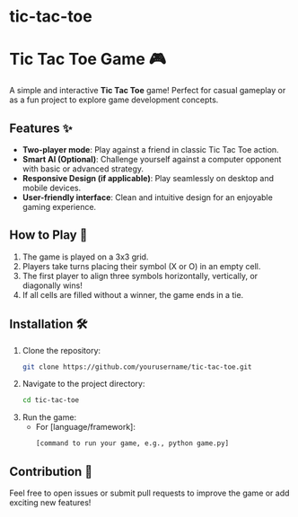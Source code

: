 # tic-tac-toe

# Tic Tac Toe Game 🎮

A simple and interactive **Tic Tac Toe** game! Perfect for casual gameplay or as a fun project to explore game development concepts.

## Features ✨
- **Two-player mode**: Play against a friend in classic Tic Tac Toe action.
- **Smart AI (Optional)**: Challenge yourself against a computer opponent with basic or advanced strategy.
- **Responsive Design (if applicable)**: Play seamlessly on desktop and mobile devices.
- **User-friendly interface**: Clean and intuitive design for an enjoyable gaming experience.

## How to Play 🚀
1. The game is played on a 3x3 grid.
2. Players take turns placing their symbol (X or O) in an empty cell.
3. The first player to align three symbols horizontally, vertically, or diagonally wins!
4. If all cells are filled without a winner, the game ends in a tie.

## Installation 🛠️
1. Clone the repository:
   ```bash
   git clone https://github.com/yourusername/tic-tac-toe.git
   ```
2. Navigate to the project directory:
   ```bash
   cd tic-tac-toe
   ```
3. Run the game:
   - For [language/framework]:
     ```bash
     [command to run your game, e.g., python game.py]
     ```

## Contribution 🤝
Feel free to open issues or submit pull requests to improve the game or add exciting new features!


